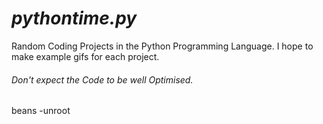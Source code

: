 # ***pythontime.py***
Random Coding Projects in the Python Programming Language.
I hope to make example gifs for each project.
###### *Don't expect the Code to be well Optimised.* #####

beans
-unroot
